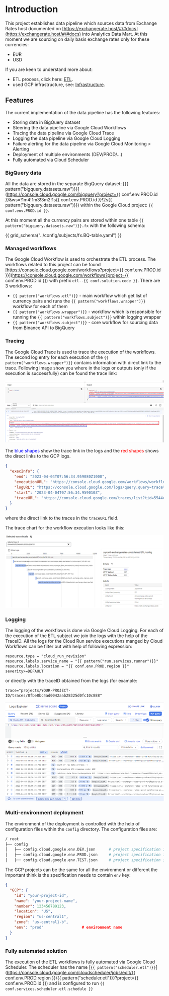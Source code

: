 # Introduction

This project establishes data pipeline which sources data from Exchange Rates host documented on [https://exchangerate.host/#/#docs](https://exchangerate.host/#/#docs) into Analytics Data Mart. At this moment we are sourcing on daily basis exchange rates only for these currencies:

* EUR
* USD

If you are keen to understand more about:

* ETL process, click here: [ETL](etl.md).
* used GCP infrastructure, see: [Infrastructure](infra.md).

## Features

The current implementation of the data pipeline has the following features:

* Storing data in BigQuery dataset
* Steering the data pipeline via Google Cloud Workflows
* Tracing the data pipeline via Google Cloud Trace
* Logging the data pipeline via Google Cloud Logging
* Failure alerting for the data pipeline via Google Cloud Monitoring > Alerting
* Deployment of multiple environments (DEV/PROD/...)
* Fully automated via Cloud Scheduler

### BigQuery data

All the data are stored in the separate BigQuery dataset: [{{ pattern("bigquery.datasets.raw")}}](https://console.cloud.google.com/bigquery?project={{ conf.env.PROD.id }}&ws=!1m4!1m3!3m2!1s{{ conf.env.PROD.id }}!2s{{ pattern("bigquery.datasets.raw")}}) within the Google Cloud project: `{{ conf.env.PROD.id }}`. 

At this moment all the currency pairs are stored within one table `{{ pattern("bigquery.datasets.raw")}}.fx` with the following schema:

{{ grid_schema("../config/subjects/fx.BQ-table.yaml") }}

### Managed workflows

The Google Cloud Workflow is used to orchestrate the ETL process. The workflows related to this project can be found [https://console.cloud.google.com/workflows?project={{ conf.env.PROD.id }}](https://console.cloud.google.com/workflows?project={{ conf.env.PROD.id }}) with prefix `etl--{{ conf.solution.code }}`. There are 3 workflows:

* `{{ pattern("workflows.etl")}}` - main workflow which get list of currency pairs and runs the `{{ pattern("workflows.wrapper")}}` workflow for each of them
* `{{ pattern("workflows.wrapper")}}` - workflow which is responsible for running the `{{ pattern("workflows.subject")}}` within logging wrapper
* `{{ pattern("workflows.subject")}}` - core workflow for sourcing data from Binance API to BigQuery


### Tracing

The Google Cloud Trace is used to trace the execution of the workflows. The second log entry for each execution of the `{{ pattern("workflows.wrapper")}}` contains information with direct link to the trace. Following image show you where in the logs or outputs (only if the execution is successfully) can be found the trace link:

![Trace link](./static/img/log-trace.GCP.png)

The <span style="color:blue">blue shapes</span> show the trace link in the logs and the <span style="color:red">red shapes</span> shows the direct links to the GCP logs.


```json
{
  "execInfo": {
    "end": "2023-04-04T07:56:34.959080Z1000",
    "executionURL": "https://console.cloud.google.com/workflows/workflow/us-central1/etl--exchange-rates--wrapper--prod/execution/5544e89b-f82f-469e-bfc5-00fdc204f101?project=analytics-data-mart",
    "logURL": "https://console.cloud.google.com/logs/query;query=trace%3D%22projects%2Fanalytics-data-mart%2Ftraces%2F5544e89bf82f469ebfc500fdc204f101%22;timeRange=2023-04-04T07:56:34.959010Z%2F2023-04-04T07:58:25.223742Z?project=analytics-data-mart",
    "start": "2023-04-04T07:56:34.959010Z",
    "traceURL": "https://console.cloud.google.com/traces/list?tid=5544e89bf82f469ebfc500fdc204f101&project=analytics-data-mart"
  }
}
```

where the direct link to the traces in the `traceURL` field.

The trace chart for the workflow execution looks like this:

![Trace chart](./static/img/trace.GCP.png)

### Logging

The logging of the workflows is done via Google Cloud Logging. For each of the execution of the ETL subject we join the logs with the help of the TraceID.
All the logs for the Cloud Run service executions manged by Cloud Workflows can be filter out with help of following expression:

```text
resource.type = "cloud_run_revision"
resource.labels.service_name = "{{ pattern("run.services.runner")}}"
resource.labels.location = "{{ conf.env.PROD.region }}"
severity>=DEFAULT
```

or directly with the traceID obtained from the logs (for example:

```text
trace="projects/YOUR-PROJECT-ID/traces/8fbe8bc4ad0042aab28325d0fc10c888"
```

![Logs](./static/img/logs.GCP.png)

### Multi-environment deployment

The environment of the deployment is controlled with the help of configuration files within the `config` directory. The configuration files are:

```bash
/ root
├── config  
│   ├── config.cloud.google.env.DEV.json      # project specification in Google Cloud Platform for DEV environment
│   ├── config.cloud.google.env.PROD.json     # project specification in Google Cloud Platform for PROD environment
│   ├── config.cloud.google.env.TEST.json     # project specification in Google Cloud Platform for TEST environment
```

The GCP projects can be the same for all the environment or different the important think is the specification needs to contain `env` key:

```json
{
  "GCP": {
    "id": "your-project-id",
    "name": "your-project-name",
    "number": 123456789123,
    "location": "US",
    "region": "us-central1",
    "zone": "us-central1-b",
    "env": "prod"                 # environment name
  }
}
```

### Fully automated solution

The execution of the ETL workflows is fully automated via Google Cloud Scheduler. The scheduler has the name [`{{ pattern("scheduler.etl")}}`](https://console.cloud.google.com/cloudscheduler/jobs/edit/{{ conf.env.PROD.region }}/{{ pattern("scheduler.etl")}}?project={{ conf.env.PROD.id }}) and is configured to run `{{ conf.services.scheduler.etl.schedule }}`
